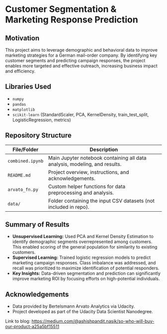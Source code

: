 # Customer Segmentation & Marketing Response Prediction

## Motivation
This project aims to leverage demographic and behavioral data to improve marketing strategies for a German mail-order company. By identifying key customer segments and predicting campaign responses, the project enables more targeted and effective outreach, increasing business impact and efficiency.

## Libraries Used
- `numpy`
- `pandas`
- `matplotlib`
- `scikit-learn` (StandardScaler, PCA, KernelDensity, train_test_split, LogisticRegression, metrics)

## Repository Structure

| File/Folder                | Description                                                                 |
|----------------------------|-----------------------------------------------------------------------------|
| `combined.ipynb`           | Main Jupyter notebook containing all data analysis, modeling, and results.  |
| `README.md`                | Project overview, instructions, and acknowledgements.                       |
| `arvato_fn.py`             | Custom helper functions for data preprocessing and analysis.   |
| `data/`                    | Folder containing the input CSV datasets (not included in repo).            |

## Summary of Results
- **Unsupervised Learning:** Used PCA and Kernel Density Estimation to identify demographic segments overrepresented among customers. This enabled scoring of the general population for similarity to existing customers.
- **Supervised Learning:** Trained logistic regression models to predict marketing campaign responses. Class imbalance was addressed, and recall was prioritized to maximize identification of potential responders.
- **Key Insights:** Data-driven segmentation and prediction can significantly improve marketing ROI by focusing efforts on high-potential individuals.

## Acknowledgements
- Data provided by Bertelsmann Arvato Analytics via Udacity.
- Project developed as part of the Udacity Data Scientist Nanodegree.

Link to blog: https://medium.com/@ashishpandit.nasik/so-who-will-buy-our-product-a25a5bf15511

